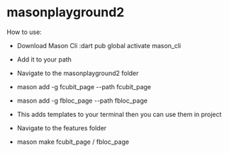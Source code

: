 # masonplayground2
How to use:
 - Download Mason Cli :dart pub global activate mason_cli

 - Add it to your path

 - Navigate to the masonplayground2 folder

 - mason add -g fcubit_page --path fcubit_page

 - mason add -g fbloc_page --path fbloc_page

 - This adds templates to your terminal then you can use them in project

 - Navigate to the features folder

 - mason make fcubit_page / fbloc_page
